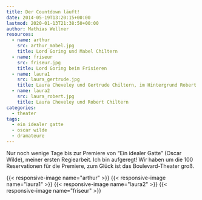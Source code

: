 ```yaml
---
title: Der Countdown läuft!
date: 2014-05-19T13:20:15+00:00
lastmod: 2020-01-13T21:38:50+00:00
author: Mathias Wellner
resources:
  - name: arthur
    src: arthur_mabel.jpg
    title: Lord Goring und Mabel Chiltern
  - name: friseur
    src: friseur.jpg
    title: Lord Goring beim Frisieren
  - name: laura1
    src: laura_gertrude.jpg
    title: Laura Cheveley und Gertrude Chiltern, im Hintergrund Robert Chiltern
  - name: laura2
    src: laura_robert.jpg
    title: Laura Cheveley und Robert Chiltern
categories:
  - theater
tags:
  - ein idealer gatte
  - oscar wilde
  - dramateure
---
```

Nur noch wenige Tage bis zur Premiere von &#8220;Ein idealer Gatte&#8221; (Oscar Wilde), meiner ersten Regiearbeit. Ich bin aufgeregt! Wir haben um die 100 Reservationen für die Premiere, zum Glück ist das Boulevard-Theater groß. 
<!--more-->

{{< responsive-image name="arthur" >}}
{{< responsive-image name="laura1" >}}
{{< responsive-image name="laura2" >}}
{{< responsive-image name="friseur" >}}
